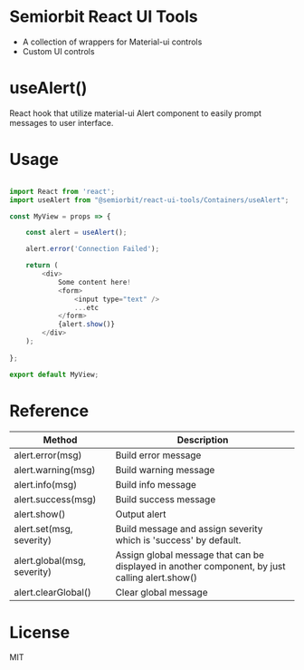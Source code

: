 # Semiorbit React UI Tools

* A collection of wrappers for Material-ui controls
* Custom UI controls

# useAlert()

React hook that utilize material-ui Alert component to easily prompt messages to user interface.

# Usage

```javascript

import React from 'react';
import useAlert from "@semiorbit/react-ui-tools/Containers/useAlert";

const MyView = props => {

    const alert = useAlert();

    alert.error('Connection Failed');

    return (
        <div>
            Some content here!
            <form>
                <input type="text" />
                ...etc
            </form>
            {alert.show()}
        </div>
    );
    
};

export default MyView;

```

# Reference


Method | Description
--- | ---
alert.error(msg) | Build error message
alert.warning(msg) | Build warning message
alert.info(msg) | Build info message
alert.success(msg) | Build success message
alert.show() | Output alert
alert.set(msg, severity) | Build message and assign severity which is 'success' by default.
alert.global(msg, severity) | Assign global message that can be displayed in another component, by just calling alert.show()
alert.clearGlobal() | Clear global message 


# License

MIT
